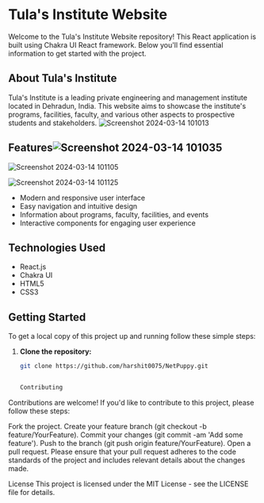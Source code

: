 # Tula's Institute Website

Welcome to the Tula's Institute Website repository! This React application is built using Chakra UI React framework. Below you'll find essential information to get started with the project.

## About Tula's Institute

Tula's Institute is a leading private engineering and management institute located in Dehradun, India. This website aims to showcase the institute's programs, facilities, faculty, and various other aspects to prospective students and stakeholders.
![Screenshot 2024-03-14 101013](https://github.com/harshit0075/NetPuppy/assets/112869167/4601f5a0-c83e-4db6-a845-8376ec21d249)

## Features![Screenshot 2024-03-14 101035](https://github.com/harshit0075/NetPuppy/assets/112869167/97b5e181-225f-4281-b11c-8a9e346ed670)

![Screenshot 2024-03-14 101105](https://github.com/harshit0075/NetPuppy/assets/112869167/12fb20b7-5850-48d6-8f6f-1c5df96114d2)

![Screenshot 2024-03-14 101125](https://github.com/harshit0075/NetPuppy/assets/112869167/50a65e43-daeb-4f16-9e5e-94f6c001b23a)

- Modern and responsive user interface
- Easy navigation and intuitive design
- Information about programs, faculty, facilities, and events
- Interactive components for engaging user experience

## Technologies Used

- React.js
- Chakra UI
- HTML5
- CSS3

## Getting Started

To get a local copy of this project up and running follow these simple steps:

1. **Clone the repository:**
   ```bash
   git clone https://github.com/harshit0075/NetPuppy.git


   Contributing
Contributions are welcome! If you'd like to contribute to this project, please follow these steps:

Fork the project.
Create your feature branch (git checkout -b feature/YourFeature).
Commit your changes (git commit -am 'Add some feature').
Push to the branch (git push origin feature/YourFeature).
Open a pull request.
Please ensure that your pull request adheres to the code standards of the project and includes relevant details about the changes made.

License
This project is licensed under the MIT License - see the LICENSE file for details.

